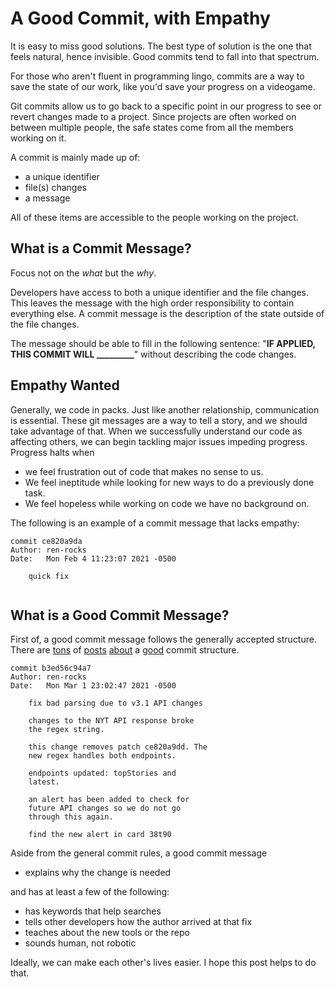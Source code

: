 # A Good Commit, with Empathy
It is easy to miss good solutions. The best type of solution is the one that feels natural, hence invisible. Good commits tend to fall into that spectrum. 

For those who aren't fluent in programming lingo, commits are a way to save the state of our work, like you'd save your progress on a videogame. 

Git commits allow us to go back to a specific point in our progress to see or revert changes made to a project. Since projects are often worked on between multiple people, the safe states come from all the members working on it.  

A commit is mainly made up of:
- a unique identifier
- file(s) changes
- a message

All of these items are accessible to the people working on the project.

## What is a Commit Message?
Focus not on the *what* but the *why*.

Developers have access to both a unique identifier and the file changes. This leaves the message with the high order responsibility to contain everything else. A commit message is the description of the state outside of the file changes. 

The message should be able to fill in the following sentence: "**IF APPLIED, THIS COMMIT WILL _________**" without describing the code changes. 

## Empathy Wanted
Generally, we code in packs. Just like another relationship, communication is essential. These git messages are a way to tell a story, and we should take advantage of that. When we successfully understand our code as affecting others, we can begin tackling major issues impeding progress. Progress halts when
- we feel frustration out of code that makes no sense to us.
- We feel ineptitude while looking for new ways to do a previously done task.
- We feel hopeless while working on code we have no background on.

The following is an example of a commit message that lacks empathy:
```
commit ce820a9da
Author: ren-rocks 
Date:   Mon Feb 4 11:23:07 2021 -0500

    quick fix


```

## What is a Good Commit Message?
First of, a good commit message follows the generally accepted structure. There are [tons](https://www.git-scm.com/book/en/v2/Distributed-Git-Contributing-to-a-Project#_commit_guidelines) of [posts](https://tbaggery.com/2008/04/19/a-note-about-git-commit-messages.html) [about](https://github.com/torvalds/subsurface-for-dirk/blob/master/README.md#contributing) a [good](https://github.com/erlang/otp/wiki/writing-good-commit-messages) commit structure. 

```
commit b3ed56c94a7
Author: ren-rocks 
Date:   Mon Mar 1 23:02:47 2021 -0500

    fix bad parsing due to v3.1 API changes

    changes to the NYT API response broke 
    the regex string.

    this change removes patch ce820a9dd. The
    new regex handles both endpoints.

    endpoints updated: topStories and 
    latest.

    an alert has been added to check for
    future API changes so we do not go 
    through this again.

    find the new alert in card 38t90
```

Aside from the general commit rules, a good commit message 
- explains why the change is needed

and has at least a few of the following:
- has keywords that help searches
- tells other developers how the author arrived at that fix
- teaches about the new tools or the repo
- sounds human, not robotic

Ideally, we can make each other's lives easier. I hope this post helps to do that.